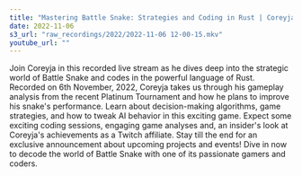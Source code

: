 ```yaml
---
title: "Mastering Battle Snake: Strategies and Coding in Rust | Coreyja Live Stream" "
date: 2022-11-06
s3_url: "raw_recordings/2022/2022-11-06 12-00-15.mkv"
youtube_url: ""
---
```



Join Coreyja in this recorded live stream as he dives deep into the strategic world of Battle Snake and codes in the powerful language of Rust. Recorded on 6th November, 2022, Coreyja takes us through his gameplay analysis from the recent Platinum Tournament and how he plans to improve his snake's performance. Learn about decision-making algorithms, game strategies, and how to tweak AI behavior in this exciting game. Expect some exciting coding sessions, engaging game analyses and, an insider's look at Coreyja's achievements as a Twitch affiliate. Stay till the end for an exclusive announcement about upcoming projects and events! Dive in now to decode the world of Battle Snake with one of its passionate gamers and coders.
